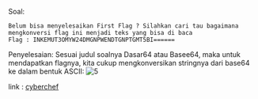 Soal:
```
Belum bisa menyelesaikan First Flag ? Silahkan cari tau bagaimana mengkonversi flag ini menjadi teks yang bisa di baca  
Flag : INKEMUT3OMYW24DMGNPWENDTGNPTGMT5BI======
```

Penyelesaian:
Sesuai judul soalnya Dasar64 atau Basee64, maka untuk mendapatkan flagnya, kita cukup mengkonversikan stringnya dari base64 ke dalam bentuk ASCII:
![5](https://user-images.githubusercontent.com/46299092/129991715-e3be1ce2-8c99-4145-9ed7-6dd4af621b75.png)

link : [cyberchef](https://gchq.github.io/CyberChef)
